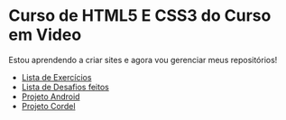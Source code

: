  
<h1>Curso de HTML5 E CSS3 do Curso em Video</h1>

<p> Estou aprendendo a criar sites e agora vou gerenciar meus repositórios!</p>

<ul>
    <li>
    <a href="https://github.com/AntEvanderson/html-css/tree/main/exercicios">Lista de Exercícios</a> 
    </li>
    <li>
    <a href="https://github.com/AntEvanderson/html-css/tree/main/desafios">Lista de Desafios feitos</a>
    </li>
    <li>
    <a href="https://antevanderson.github.io/projeto-android/">Projeto Android</a>
    </li>
    <li>
    <a href="https://antevanderson.github.io/projeto-cordel/">Projeto Cordel</a>
    </li>
</ul>
